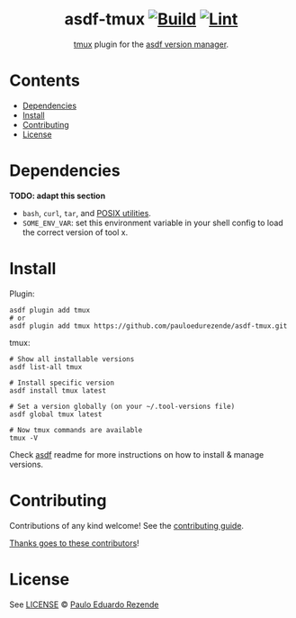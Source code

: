 <div align="center">

# asdf-tmux [![Build](https://github.com/pauloedurezende/asdf-tmux/actions/workflows/build.yml/badge.svg)](https://github.com/pauloedurezende/asdf-tmux/actions/workflows/build.yml) [![Lint](https://github.com/pauloedurezende/asdf-tmux/actions/workflows/lint.yml/badge.svg)](https://github.com/pauloedurezende/asdf-tmux/actions/workflows/lint.yml)

[tmux](https://github.com/tmux/tmux/wiki) plugin for the [asdf version manager](https://asdf-vm.com).

</div>

# Contents

- [Dependencies](#dependencies)
- [Install](#install)
- [Contributing](#contributing)
- [License](#license)

# Dependencies

**TODO: adapt this section**

- `bash`, `curl`, `tar`, and [POSIX utilities](https://pubs.opengroup.org/onlinepubs/9699919799/idx/utilities.html).
- `SOME_ENV_VAR`: set this environment variable in your shell config to load the correct version of tool x.

# Install

Plugin:

```shell
asdf plugin add tmux
# or
asdf plugin add tmux https://github.com/pauloedurezende/asdf-tmux.git
```

tmux:

```shell
# Show all installable versions
asdf list-all tmux

# Install specific version
asdf install tmux latest

# Set a version globally (on your ~/.tool-versions file)
asdf global tmux latest

# Now tmux commands are available
tmux -V
```

Check [asdf](https://github.com/asdf-vm/asdf) readme for more instructions on how to
install & manage versions.

# Contributing

Contributions of any kind welcome! See the [contributing guide](contributing.md).

[Thanks goes to these contributors](https://github.com/pauloedurezende/asdf-tmux/graphs/contributors)!

# License

See [LICENSE](LICENSE) © [Paulo Eduardo Rezende](https://github.com/pauloedurezende/)
